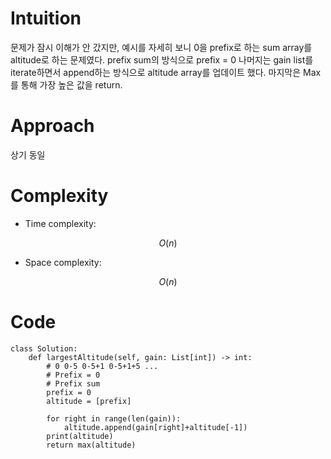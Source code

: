 # Intuition
<!-- Describe your first thoughts on how to solve this problem. -->
문제가 잠시 이해가 안 갔지만, 예시를 자세히 보니 0을 prefix로 하는 sum array를 altitude로 하는 문제였다. 
prefix sum의 방식으로 
prefix = 0 
나머지는 gain list를 iterate하면서 append하는 방식으로 altitude array를 업데이트 했다. 
마지막은 Max를 통해 가장 높은 값을 return.

# Approach
<!-- Describe your approach to solving the problem. -->
상기 동일

# Complexity
- Time complexity:
<!-- Add your time complexity here, e.g. $$O(n)$$ -->
$$O(n)$$ 
- Space complexity:
<!-- Add your space complexity here, e.g. $$O(n)$$ -->
$$O(n)$$ 

# Code
```
class Solution:
    def largestAltitude(self, gain: List[int]) -> int:
        # 0 0-5 0-5+1 0-5+1+5 ... 
        # Prefix = 0 
        # Prefix sum
        prefix = 0 
        altitude = [prefix]

        for right in range(len(gain)):
            altitude.append(gain[right]+altitude[-1])
        print(altitude)
        return max(altitude)

        


        
```